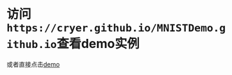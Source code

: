 # 访问```https://cryer.github.io/MNISTDemo.github.io```查看demo实例

或者直接点击[demo](https://cryer.github.io/MNISTDemo.github.io/#/)
